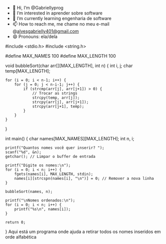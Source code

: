 - 👋 Hi, I’m @Gabriellyprog
- 👀 I’m interested in aprender sobre software 
- 🌱 I’m currently learning engenharia de software 
- 📫 How to reach me, me chame no meu e-mail @alvesgabrielly401@gmail.com 
- 😄 Pronouns: ela/dela
<!---
Gabriellyprog/Gabriellyprog is a ✨ special ✨ repository because its `README.md` (this file) appears on your GitHub profile.
You can click the Preview link to take a look at your changes.
--->
#include <stdio.h>
#include <string.h>

#define MAX_NAMES 100
#define MAX_LENGTH 100

void bubbleSort(char arr[][MAX_LENGTH], int n) {
    int i, j;
    char temp[MAX_LENGTH];

    for (i = 0; i < n-1; i++) {
        for (j = 0; j < n-i-1; j++) {
            if (strcmp(arr[j], arr[j+1]) > 0) {
                // Trocar as strings
                strcpy(temp, arr[j]);
                strcpy(arr[j], arr[j+1]);
                strcpy(arr[j+1], temp);
            }
        }
    }
}

int main() {
    char names[MAX_NAMES][MAX_LENGTH];
    int n, i;

    printf("Quantos nomes você quer inserir? ");
    scanf("%d", &n);
    getchar(); // Limpar o buffer de entrada

    printf("Digite os nomes:\n");
    for (i = 0; i < n; i++) {
        fgets(names[i], MAX_LENGTH, stdin);
        names[i][strcspn(names[i], "\n")] = 0; // Remover a nova linha
    }

    bubbleSort(names, n);

    printf("\nNomes ordenados:\n");
    for (i = 0; i < n; i++) {
        printf("%s\n", names[i]);
    }

    return 0;
}
Aqui está um programa onde ajuda a retirar todos os nomes inseridos em orde alfabética 

